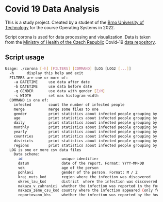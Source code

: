 # Covid 19 Data Analysis

This is a study project. Created by a student of the [Brno University of Technology](https://www.fit.vutbr.cz/en/) for the course Operating Systems in 2022.

Script corona is used for data processing and visualization. Data is taken from the [Ministry of Health of the Czech Republic](https://www.mzcr.cz) Covid-19 [data repository](https://onemocneni-aktualne.mzcr.cz/api/v2/covid-19).


## Script usage
```sh
Usage: ./corona [-h] [FILTERS] [COMMAND] [LOG [LOG2 [...]]
  -h      display this help and exit
  FILTERS are one or more of:
    -a DATETIME     use data after date
    -b DATETIME     use data before date
    -g GENDER       use data with gender [Z/M]
    -s WIDTH        set max histogram width
  COMMAND is one of:
    infected        count the number of infected people
    merge           merge some files to one
    gender          print statistics about infected people grouping by gender
    age             print statistics about infected people grouping by age
    daily           print statistics about infected people grouping by day
    monthly         print statistics about infected people grouping by month
    yearly          print statistics about infected people grouping by year
    countries       print statistics about infected people grouping by country
    districts       print statistics about infected people grouping by district
    regions         print statistics about infected people grouping by region
  LOG is one or more csv data files
    Data scheme:
      id                  unique identifier
      datum               date of the report. Format: YYYY-MM-DD
      vek                 age of the person
      pohlavi             gender of the person. Format: M / Z
      kraj_nuts_kod       region where the infection was discovered
      okres_lau_kod       district  where the infection was discovered
      nakaza_v_zahranici  whether the infection was reported in the foreign country [1] or not [0]
      nakaza_zeme_csu_kod country where the infection appeared (only for foreign infections)
      reportovano_khs     whether the infection was reported by the health service [1] or not [0]
```